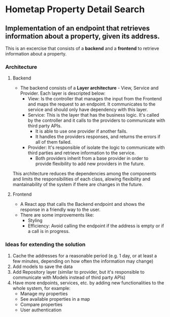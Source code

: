 # Hometap Property Detail Search

## Implementation of an endpoint that retrieves information about a property, given its address.

This is an excercise that consists of a **backend** and a **frontend** to retrieve information about a property.

### Architecture
1. Backend
    - The backend consists of a **Layer architecture** - View, Service and Provider. Each layer is descripted below:
        - View: Is the controller that manages the input from the Frontend and maps the request to an endpoint. It
        communicates to the service and should only have dependency with this layer.
        - Service: This is the layer that has the business logic. It's called by the controller and it calls to the providers
        to communicate with third party APIs.
            - It is able to use one provider if another fails.
            - It handles the providers responses, and returns the errors if all of them failed.
        - Provider: It's responsible of isolate the logic to communicate with third parties and retrieve information to the service.
            - Both providers inherit from a base provider in order to provide flexibility to add new providers in the future.

    This architecture reduces the dependencies among the components and limits the responsibilities of each class, alowing flexibility and
    mantainability of the system if there are changes in the future.

2. Frontend
    - A React app that calls the Backend endpoint and shows the response in a friendly way to the user.
    - There are some improvements like:
        - Styling
        - Efficiency: Avoid calling the endpoint if the address is empty or if a call is in progress.

### Ideas for extending the solution
1. Cache the addresses for a reasonable period (e.g. 1 day, or at least a few minutes, depending on how often the information may change)
2. Add models to save the data
3. Add Repository layer (similar to provider, but it's responsible to communicate with Models instead of third party APIs)
4. Have more endpoints, services, etc. by adding new functionalities to the whole system, for example:
    - Manage my properties
    - See available properties in a map
    - Compare properties
    - User authentication
